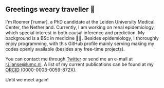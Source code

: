 ## Greetings weary traveller :mage:

I'm Roemer [ˈrumər], a PhD candidate at the Leiden University Medical Center, the Netherland. Currently, I am working on renal epidemiology, which special interest in both causal inference and prediction. My background is a BSc in medicine :man_health_worker:. Besides epidemiology, I thoroughly enjoy programming, with this GitHub profile mainly serving making my codes openly available (besides any free-time projects).

You can contact me through [Twitter](https://twitter.com/rj_janse) or send me an e-mail at r.j.janse@lumc.nl. A list of my current publications can be found at my [ORCID](orcid.org/0000-0003-0059-872X) (0000-0003-0059-872X).

Until we meet again!

